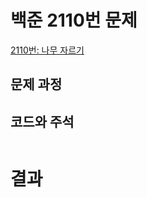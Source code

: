 # 백준 2110번 문제

[2110번: 나무 자르기](https://www.acmicpc.net/problem/2110)

## 문제 과정


## 코드와 주석
```
```

# 결과
